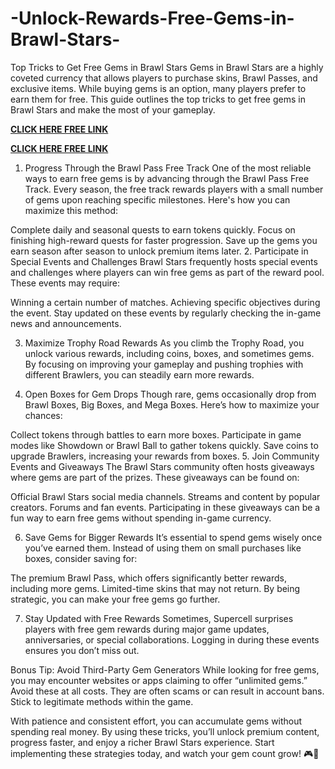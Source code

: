 # -Unlock-Rewards-Free-Gems-in-Brawl-Stars-
Top Tricks to Get Free Gems in Brawl Stars
Gems in Brawl Stars are a highly coveted currency that allows players to purchase skins, Brawl Passes, and exclusive items. While buying gems is an option, many players prefer to earn them for free. This guide outlines the top tricks to get free gems in Brawl Stars and make the most of your gameplay.

**[CLICK HERE FREE LINK](https://tinyurl.com/brawlstarsfreegems2025)**

**[CLICK HERE FREE LINK](https://tinyurl.com/brawlstarsfreegems2025)**


1. Progress Through the Brawl Pass Free Track
One of the most reliable ways to earn free gems is by advancing through the Brawl Pass Free Track. Every season, the free track rewards players with a small number of gems upon reaching specific milestones. Here's how you can maximize this method:

Complete daily and seasonal quests to earn tokens quickly.
Focus on finishing high-reward quests for faster progression.
Save up the gems you earn season after season to unlock premium items later.
2. Participate in Special Events and Challenges
Brawl Stars frequently hosts special events and challenges where players can win free gems as part of the reward pool. These events may require:

Winning a certain number of matches.
Achieving specific objectives during the event.
Stay updated on these events by regularly checking the in-game news and announcements.

3. Maximize Trophy Road Rewards
As you climb the Trophy Road, you unlock various rewards, including coins, boxes, and sometimes gems. By focusing on improving your gameplay and pushing trophies with different Brawlers, you can steadily earn more rewards.

4. Open Boxes for Gem Drops
Though rare, gems occasionally drop from Brawl Boxes, Big Boxes, and Mega Boxes. Here’s how to maximize your chances:

Collect tokens through battles to earn more boxes.
Participate in game modes like Showdown or Brawl Ball to gather tokens quickly.
Save coins to upgrade Brawlers, increasing your rewards from boxes.
5. Join Community Events and Giveaways
The Brawl Stars community often hosts giveaways where gems are part of the prizes. These giveaways can be found on:

Official Brawl Stars social media channels.
Streams and content by popular creators.
Forums and fan events.
Participating in these giveaways can be a fun way to earn free gems without spending in-game currency.

6. Save Gems for Bigger Rewards
It’s essential to spend gems wisely once you’ve earned them. Instead of using them on small purchases like boxes, consider saving for:

The premium Brawl Pass, which offers significantly better rewards, including more gems.
Limited-time skins that may not return.
By being strategic, you can make your free gems go further.

7. Stay Updated with Free Rewards
Sometimes, Supercell surprises players with free gem rewards during major game updates, anniversaries, or special collaborations. Logging in during these events ensures you don’t miss out.

Bonus Tip: Avoid Third-Party Gem Generators
While looking for free gems, you may encounter websites or apps claiming to offer “unlimited gems.” Avoid these at all costs. They are often scams or can result in account bans. Stick to legitimate methods within the game.

With patience and consistent effort, you can accumulate gems without spending real money. By using these tricks, you’ll unlock premium content, progress faster, and enjoy a richer Brawl Stars experience. Start implementing these strategies today, and watch your gem count grow! 🎮💎
